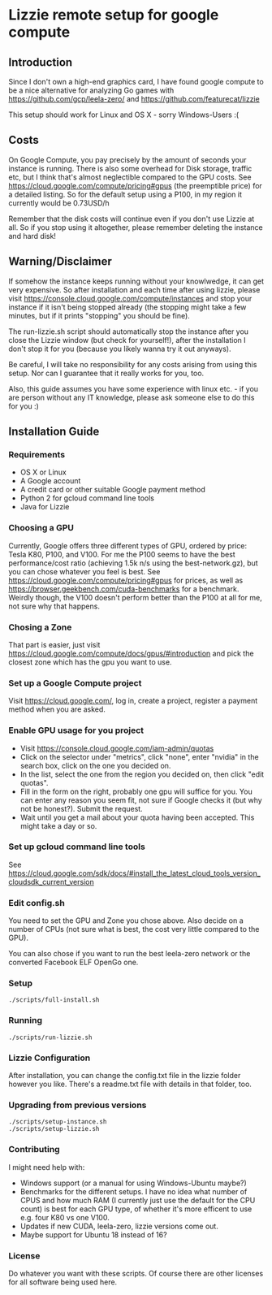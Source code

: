 # Lizzie remote setup for google compute

## Introduction

Since I don't own a high-end graphics card, I have found google compute to be a nice alternative for analyzing Go games with https://github.com/gcp/leela-zero/ and https://github.com/featurecat/lizzie

This setup should work for Linux and OS X - sorry Windows-Users :(

## Costs

On Google Compute, you pay precisely by the amount of seconds your instance is running. There is also some overhead for Disk storage, traffic etc, but I think that's almost neglectible compared to the GPU costs. See https://cloud.google.com/compute/pricing#gpus (the preemptible price) for a detailed listing. So for the default setup using a P100, in my region it currently would be 0.73USD/h

Remember that the disk costs will continue even if you don't use Lizzie at all. So if you stop using it altogether, please remember deleting the instance and hard disk!

## Warning/Disclaimer

If somehow the instance keeps running without your knowlwedge, it can get very expensive. So after installation and each time after using lizzie, please visit https://console.cloud.google.com/compute/instances and stop your instance if it isn't being stopped already (the stopping might take a few minutes, but if it prints "stopping" you should be fine).

The run-lizzie.sh script should automatically stop the instance after you close the Lizzie window (but check for yourself!), after the installation I don't stop it for you (because you likely wanna try it out anyways).

Be careful, I will take no responsibility for any costs arising from using this setup. Nor can I guarantee that it really works for you, too.

Also, this guide assumes you have some experience with linux etc. - if you are person without any IT knowledge, please ask someone else to do this for you :)

## Installation Guide

### Requirements

- OS X or Linux
- A Google account
- A credit card or other suitable Google payment method
- Python 2 for gcloud command line tools
- Java for Lizzie

### Choosing a GPU

Currently, Google offers three different types of GPU, ordered by price: Tesla K80, P100, and V100. For me the P100 seems to have the best performance/cost ratio (achieving 1.5k n/s using the best-network.gz), but you can chose whatever you feel is best. See https://cloud.google.com/compute/pricing#gpus for prices, as well as https://browser.geekbench.com/cuda-benchmarks for a benchmark. Weirdly though, the V100 doesn't perform better than the P100 at all for me, not sure why that happens.

### Chosing a Zone

That part is easier, just visit https://cloud.google.com/compute/docs/gpus/#introduction and pick the closest zone which has the gpu you want to use.

### Set up a Google Compute project

Visit https://cloud.google.com/, log in, create a project, register a payment method when you are asked.

### Enable GPU usage for you project
- Visit https://console.cloud.google.com/iam-admin/quotas
- Click on the selector under "metrics", click "none", enter "nvidia" in the search box, click on the one you decided on.
- In the list, select the one from the region you decided on, then click "edit quotas".
- Fill in the form on the right, probably one gpu will suffice for you. You can enter any reason you seem fit, not sure if Google checks it (but why not be honest?). Submit the request.
- Wait until you get a mail about your quota having been accepted. This might take a day or so.

### Set up gcloud command line tools

See https://cloud.google.com/sdk/docs/#install_the_latest_cloud_tools_version_cloudsdk_current_version

### Edit config.sh

You need to set the GPU and Zone you chose above. Also decide on a number of CPUs (not sure what is best, the cost very little compared to the GPU).

You can also chose if you want to run the best leela-zero network or the converted Facebook ELF OpenGo one.

### Setup

```./scripts/full-install.sh```

### Running

```./scripts/run-lizzie.sh```

### Lizzie Configuration

After installation, you can change the config.txt file in the lizzie folder however you like. There's a readme.txt file with details in that folder, too.

### Upgrading from previous versions

```
./scripts/setup-instance.sh
./scripts/setup-lizzie.sh
```

### Contributing

I might need help with:
- Windows support (or a manual for using Windows-Ubuntu maybe?)
- Benchmarks for the different setups. I have no idea what number of CPUS and how much RAM (I currently just use the default for the CPU count) is best for each GPU type, of whether it's more efficent to use e.g. four K80 vs one V100.
- Updates if new CUDA, leela-zero, lizzie versions come out.
- Maybe support for Ubuntu 18 instead of 16?

### License

Do whatever you want with these scripts. Of course there are other licenses for all software being used here.
